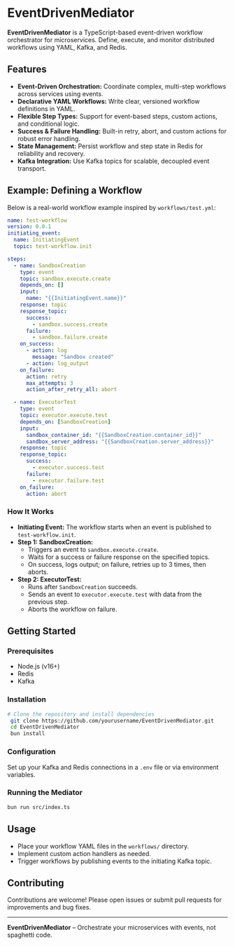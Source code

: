 # EventDrivenMediator

**EventDrivenMediator** is a TypeScript-based event-driven workflow orchestrator for microservices. Define, execute, and monitor distributed workflows using YAML, Kafka, and Redis.

## Features

- **Event-Driven Orchestration:** Coordinate complex, multi-step workflows across services using events.
- **Declarative YAML Workflows:** Write clear, versioned workflow definitions in YAML.
- **Flexible Step Types:** Support for event-based steps, custom actions, and conditional logic.
- **Success & Failure Handling:** Built-in retry, abort, and custom actions for robust error handling.
- **State Management:** Persist workflow and step state in Redis for reliability and recovery.
- **Kafka Integration:** Use Kafka topics for scalable, decoupled event transport.

## Example: Defining a Workflow

Below is a real-world workflow example inspired by `workflows/test.yml`:

```yaml
name: test-workflow
version: 0.0.1
initiating_event:
  name: InitiatingEvent
  topic: test-workflow.init

steps:
  - name: SandboxCreation
    type: event
    topic: sandbox.execute.create
    depends_on: []
    input:
      name: "{{InitiatingEvent.name}}"
    response: topic
    response_topic:
      success:
        - sandbox.success.create
      failure:
        - sandbox.failure.create
    on_success:
      - action: log
        message: "Sandbox created"
      - action: log_output
    on_failure:
      action: retry
      max_attempts: 3
      action_after_retry_all: abort

  - name: ExecutorTest
    type: event
    topic: executor.execute.test
    depends_on: [SandboxCreation]
    input:
      sandbox_container_id: "{{SandboxCreation.container_id}}"
      sandbox_server_address: "{{SandboxCreation.server_address}}"
    response: topic
    response_topic:
      success:
        - executor.success.test
      failure:
        - executor.failure.test
    on_failure:
      action: abort
```

### How It Works
- **Initiating Event:** The workflow starts when an event is published to `test-workflow.init`.
- **Step 1: SandboxCreation:**
  - Triggers an event to `sandbox.execute.create`.
  - Waits for a success or failure response on the specified topics.
  - On success, logs output; on failure, retries up to 3 times, then aborts.
- **Step 2: ExecutorTest:**
  - Runs after `SandboxCreation` succeeds.
  - Sends an event to `executor.execute.test` with data from the previous step.
  - Aborts the workflow on failure.

## Getting Started

### Prerequisites
- Node.js (v16+)
- Redis
- Kafka

### Installation

```bash
# Clone the repository and install dependencies
 git clone https://github.com/yourusername/EventDrivenMediator.git
 cd EventDrivenMediator
 bun install
```

### Configuration

Set up your Kafka and Redis connections in a `.env` file or via environment variables.

### Running the Mediator

```bash
bun run src/index.ts
```

## Usage

- Place your workflow YAML files in the `workflows/` directory.
- Implement custom action handlers as needed.
- Trigger workflows by publishing events to the initiating Kafka topic.

## Contributing

Contributions are welcome! Please open issues or submit pull requests for improvements and bug fixes.

---

**EventDrivenMediator** – Orchestrate your microservices with events, not spaghetti code.